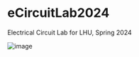 # eCircuitLab2024

Electrical Circuit Lab for LHU, Spring 2024

![image](https://github.com/Grace-TA/eCircuitLab2024/assets/89304181/6255e6bf-9cb6-4cc8-91fa-5beef5b6918a)
